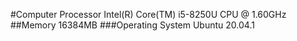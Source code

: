 #Computer
Processor Intel(R) Core(TM) i5-8250U CPU @ 1.60GHz
##Memory 16384MB
###Operating System Ubuntu 20.04.1
